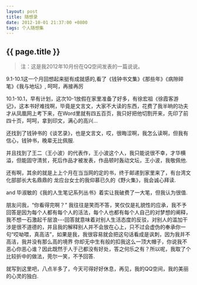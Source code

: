 ```yaml
---
layout: post
title: 随想录
date: 2012-10-01 21:37:00 +0800
tags: 个人随想集
--- 
```


<h2>{{ page.title }}</h2>

> 注：这是我2012年10月份在QQ空间发表的一篇说说。

9.1-10.1这一个月回想起来挺有成就感的,看了《钱钟书文集》《那些年》《病隙碎笔》《我与地坛》, 呵呵，再接再厉

10.1-10.1，早有计划，这次10-1放假在家里准备了好多，有徐宏祖《徐霞客游记》，这本书好难找啊，毕竟是文言文，大家不大读的东西，花费了我半晌的功夫才从凤凰网上考下来，在Word里就有四五百页，我只好把他切割开来，先印了前四十页，呵呵，拿到印文，满心的高兴...

还找到了钱钟书的《谈艺录》，也是文言文，哎，很晦涩啊，我怎么读啊，但我有信心，钱钟书，晚辈无比佩服.

并且找到了王二（王小波）的代表作，王小波这个人，我只能说很不幸，才华横溢，但能固守清贫，死后作品才被发表，作品顿时轰动文坛，王小波，我敬佩他.

还有啊，其余的就是上上个月在当当网的定的书，终于邮递到家里来了，有台湾文化部部长大名鼎鼎的 龙应台女士的我仰慕已久的《野火集》，我会诚心拜读.
 
and 毕淑敏的《我的人生笔记系列丛书》着实让我破费了一大笔，但我认为很值.
 
朋友问我，“你看得完啊？” 我往往是笑而不答，笑仅仅是礼貌性的应承，我不予回答是因为每个人都有每个人的活法，每个人也都有每个人自己的对梦想的阐释，我不想一石激起千层浪---回答就意味着对别人生活态度的反驳，对别人的滥加干涉是很不道德的，并且我的解释别人并不会放在心上，只不过会虚伪的奉承你一句“哎呦喂，真高洁”，如果是我，我很容易就会把这句话看成是讽刺，因为我并不高洁，我并没有那么高的境界 你却无中生有般的扣我这么一顶大帽子，你说我不恶心你恶心谁？因此既然于人于己都没有好处，答之何乐之有？所以呢，我取了个比较折中的做法，莞尔一笑，不予回答.
 
就写到这里吧，八点半多了，今天可得好好休息，再见，我的QQ空间，我的美丽的心灵的独白.